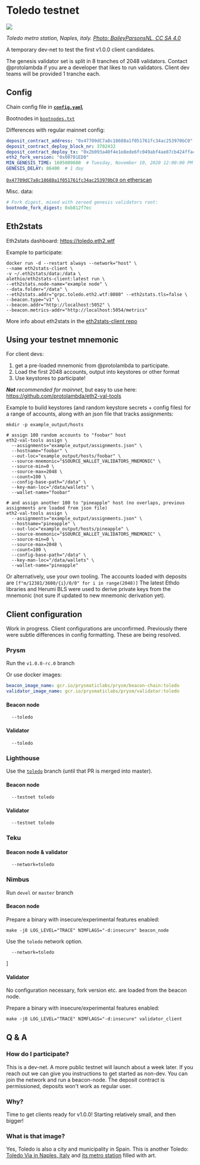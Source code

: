 # Toledo testnet

![](Toledo_metro_station.jpg)

*Toledo metro station, Naples, italy. [Photo: BaileyParsonsNL, CC SA 4.0](https://commons.wikimedia.org/wiki/File:Toledo_metro_station_(J).jpg)*

A temporary dev-net to test the first v1.0.0 client candidates.

The genesis validator set is split in 8 tranches of 2048 validators.
Contact @protolambda if you are a developer that likes to run validators.
Client dev teams will be provided 1 tranche each.

## Config

Chain config file in **[`config.yaml`](./config.yaml)**

Bootnodes in [`bootnodes.txt`](./bootnodes.txt)

Differences with regular mainnet config:
```yaml
deposit_contract_address: "0x47709dC7a8c18688a1f051761fc34ac253970bC0"
deposit_contract_deploy_block_nr: 3702432
deposit_contract_deploy_tx: "0x2b093a40f4e1e8ede6fc049abf4ae87cb424ffacca2e759aa05cfd1d3881ec99"
eth2_fork_version: "0x00701ED0"
MIN_GENESIS_TIME: 1605009600  # Tuesday, November 10, 2020 12:00:00 PM
GENESIS_DELAY: 86400  # 1 day
```

[`0x47709dC7a8c18688a1f051761fc34ac253970bC0` on etherscan](https://goerli.etherscan.io/address/0x47709dc7a8c18688a1f051761fc34ac253970bc0)

Misc. data:
```yaml
# Fork digest, mixed with zeroed genesis validators root: 
bootnode_fork_digest: 0xb812f7ec
```

## Eth2stats

Eth2stats dashboard: https://toledo.eth2.wtf

Example to participate:
```
docker run -d --restart always --network="host" \
--name eth2stats-client \
-v ~/.eth2stats/data:/data \
alethio/eth2stats-client:latest run \
--eth2stats.node-name="example node" \
--data.folder="/data" \
--eth2stats.addr="grpc.toledo.eth2.wtf:8080" --eth2stats.tls=false \
--beacon.type="v1" \
--beacon.addr="http://localhost:5052" \
--beacon.metrics-addr="http://localhost:5054/metrics"
```

More info about eth2stats in the [eth2stats-client repo](https://github.com/Alethio/eth2stats-client/blob/master/README.md)


## Using your testnet mnemonic

For client devs:
1. get a pre-loaded mnemonic from @protolambda to participate.
2. Load the first 2048 accounts, output into keystores or other format
3. Use keystores to participate!

*__Not__ recommended for mainnet*, but easy to use here: https://github.com/protolambda/eth2-val-tools

Example to build keystores (and random keystore secrets + config files) for a range of accounts,
 along with an json file that tracks assignments:

```shell script
mkdir -p example_output/hosts

# assign 100 random accounts to "foobar" host
eth2-val-tools assign \
  --assignments="example_output/assignments.json" \
  --hostname="foobar" \
  --out-loc="example_output/hosts/foobar" \
  --source-mnemonic="$SOURCE_WALLET_VALIDATORS_MNEMONIC" \
  --source-min=0 \
  --source-max=2048 \
  --count=100 \
  --config-base-path="/data" \
  --key-man-loc="/data/wallets" \
  --wallet-name="foobar"

# and assign another 100 to "pineapple" host (no overlaps, previous assignments are loaded from json file)
eth2-val-tools assign \
  --assignments="example_output/assignments.json" \
  --hostname="pineapple" \
  --out-loc="example_output/hosts/pineapple" \
  --source-mnemonic="$SOURCE_WALLET_VALIDATORS_MNEMONIC" \
  --source-min=0 \
  --source-max=2048 \
  --count=100 \
  --config-base-path="/data" \
  --key-man-loc="/data/wallets" \
  --wallet-name="pineapple"
```

Or alternatively, use your own tooling.
The accounts loaded with deposits are `[f"m/12381/3600/{i}/0/0" for i in range(2048)]`
The latest Ethdo libraries and Herumi BLS were used to derive private keys from the mnemonic (not sure if updated to new mnemonic derivation yet).


## Client configuration

Work in progress. Client configurations are unconfirmed.
Previously there were subtle differences in config formatting.
These are being resolved.


### Prysm

Run the `v1.0.0-rc.0` branch

Or use docker images:

```yaml
beacon_image_name: gcr.io/prysmaticlabs/prysm/beacon-chain:toledo
validator_image_name: gcr.io/prysmaticlabs/prysm/validator:toledo
```

#### Beacon node

```
  --toledo
```

#### Validator

```
  --toledo
```


### Lighthouse

Use the [`toledo`](https://github.com/sigp/lighthouse/pull/1874) branch (until that PR is merged into master).

#### Beacon node

```
  --testnet toledo
```

#### Validator
```
  --testnet toledo
```

### Teku

#### Beacon node & validator

```
  --network=toledo
```

### Nimbus

Run `devel` or `master` branch

#### Beacon node

Prepare a binary with insecure/experimental features enabled:
```shell script
make -j8 LOG_LEVEL="TRACE" NIMFLAGS="-d:insecure" beacon_node
```

Use the `toledo` network option.

```
  --network=toledo
```
]

#### Validator

No configuration necessary, fork version etc. are loaded from the beacon node.

Prepare a binary with insecure/experimental features enabled:
```shell script
make -j8 LOG_LEVEL="TRACE" NIMFLAGS="-d:insecure" validator_client
```

## Q & A

### How do I participate?

This is a dev-net. A more public testnet will launch about a week later.
If you reach out we can give you instructions to get started as non-dev.
You can join the network and run a beacon-node.
The deposit contract is permissioned, deposits won't work as regular user.

### Why?

Time to get clients ready for v1.0.0! Starting relatively small, and then bigger!

### What is that image?

Yes, Toledo is also a city and municipality in Spain.
This is another Toledo: [Toledo Via in Naples, Italy](https://en.wikipedia.org/wiki/Via_Toledo) and [its metro station](https://en.wikipedia.org/wiki/Toledo_(Naples_Metro)) filled with art.
 

